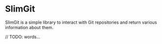 # SlimGit

SlimGit is a simple library to interact with Git repositories and return various information about them.

// TODO: words...
